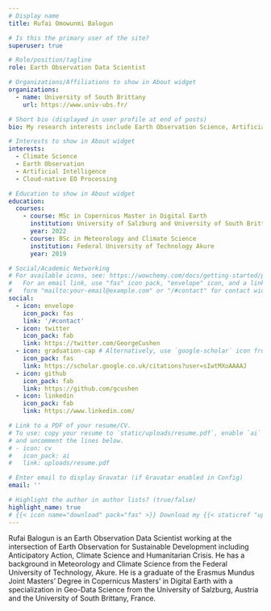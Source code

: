 ```yaml
---
# Display name
title: Rufai Omowunmi Balogun

# Is this the primary user of the site?
superuser: true

# Role/position/tagline
role: Earth Observation Data Scientist

# Organizations/Affiliations to show in About widget
organizations:
  - name: University of South Brittany
    url: https://www.univ-ubs.fr/

# Short bio (displayed in user profile at end of posts)
bio: My research interests include Earth Observation Science, Artificial Intelligence and Cloud-native earth observation.

# Interests to show in About widget
interests:
  - Climate Science
  - Earth Observation 
  - Artificial Intelligence
  - Cloud-native EO Processing

# Education to show in About widget
education:
  courses:
    - course: MSc in Copernicus Master in Digital Earth
      institution: University of Salzburg and University of South Brittany
      year: 2022
    - course: BSc in Meteorology and Climate Science
      institution: Federal University of Technology Akure
      year: 2019

# Social/Academic Networking
# For available icons, see: https://wowchemy.com/docs/getting-started/page-builder/#icons
#   For an email link, use "fas" icon pack, "envelope" icon, and a link in the
#   form "mailto:your-email@example.com" or "/#contact" for contact widget.
social:
  - icon: envelope
    icon_pack: fas
    link: '/#contact'
  - icon: twitter
    icon_pack: fab
    link: https://twitter.com/GeorgeCushen
  - icon: graduation-cap # Alternatively, use `google-scholar` icon from `ai` icon pack
    icon_pack: fas
    link: https://scholar.google.co.uk/citations?user=sIwtMXoAAAAJ
  - icon: github
    icon_pack: fab
    link: https://github.com/gcushen
  - icon: linkedin
    icon_pack: fab
    link: https://www.linkedin.com/

# Link to a PDF of your resume/CV.
# To use: copy your resume to `static/uploads/resume.pdf`, enable `ai` icons in `params.toml`,
# and uncomment the lines below.
# - icon: cv
#   icon_pack: ai
#   link: uploads/resume.pdf

# Enter email to display Gravatar (if Gravatar enabled in Config)
email: ''

# Highlight the author in author lists? (true/false)
highlight_name: true
# {{< icon name="download" pack="fas" >}} Download my {{< staticref "uploads/demo_resume.pdf" "newtab" >}}resumé{{< /staticref >}}.
---
```


Rufai Balogun is an Earth Observation Data Scientist working at the intersection of Earth Observation for Sustainable Development including Anticipatory Action, Climate Science and Humanitarian Crisis. He has a background in Meteorology and Climate Science from the Federal University of Technology, Akure. He is a graduate of the Erasmus Mundus Joint Masters’ Degree in Copernicus Masters’ in Digital Earth with a specialization in Geo-Data Science from the University of Salzburg, Austria and the University of South Brittany, France.
